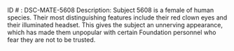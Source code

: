 ID # : DSC-MATE-5608
Description: Subject 5608 is a female of human species. Their most distinguishing features include their red clown eyes and their illuminated headset. This gives the subject an unnerving appearance, which has made them unpopular with certain Foundation personnel who fear they are not to be trusted.
